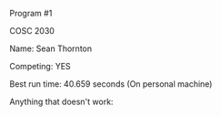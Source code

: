Program #1

COSC 2030

Name: Sean Thornton

Competing: YES

Best run time: 40.659 seconds (On personal machine)

Anything that doesn't work:
